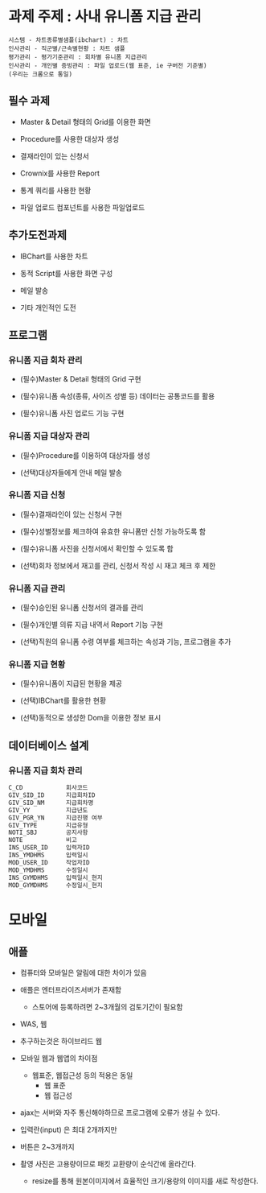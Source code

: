 # 과제 주제 : 사내 유니폼 지급 관리
```
시스템 - 차트종류별샘플(ibchart) : 차트
인사관리 - 직군별/근속별현황 : 차트 샘플
평가관리 - 평가기준관리 : 회차별 유니폼 지급관리
인사관리 - 개인별 증빙관리 : 파일 업로드(웹 표준, ie 구버전 기준별)
(우리는 크롬으로 통일)
```
## 필수 과제
- Master & Detail 형태의 Grid를 이용한 화면

- Procedure를 사용한 대상자 생성

- 결재라인이 있는 신청서

- Crownix를 사용한 Report

- 통계 쿼리를 사용한 현황

- 파일 업로드 컴포넌트를 사용한 파일업로드

## 추가도전과제
- IBChart를 사용한 차트

- 동적 Script를 사용한 화면 구성

- 메일 발송

- 기타 개인적인 도전

## 프로그램
### 유니폼 지급 회차 관리
- (필수)Master & Detail 형태의 Grid 구현

- (필수)유니폼 속성(종류, 사이즈 성별 등) 데이터는 공통코드를 활용

- (필수)유니폼 사진 업로드 기능 구현

### 유니폼 지급 대상자 관리
- (필수)Procedure를 이용하여 대상자를 생성

- (선택)대상자들에게 안내 메일 발송

### 유니폼 지급 신청
- (필수)결재라인이 있는 신청서 구현

- (필수)성별정보를 체크하여 유효한 유니폼만 신청 가능하도록 함

- (필수)유니폼 사진을 신청서에서 확인할 수 있도록 함

- (선택)회차 정보에서 재고를 관리, 신청서 작성 시 재고 체크 후 제한

### 유니폼 지급 관리
- (필수)승인된 유니폼 신청서의 결과를 관리

- (필수)개인별 의류 지급 내역서 Report 기능 구현

- (선택)직원의 유니폼 수령 여부를 체크하는 속성과 기능, 프로그램을 추가

### 유니폼 지급 현황
- (필수)유니폼이 지급된 현황을 제공

- (선택)IBChart를 활용한 현황

- (선택)동적으로 생성한 Dom을 이용한 정보 표시


## 데이터베이스 설계
### 유니폼 지급 회차 관리
```sql
C_CD            회사코드
GIV_SID_ID      지급회차ID
GIV_SID_NM      지급회차명
GIV_YY          지급년도
GIV_PGR_YN      지급진행 여부
GIV_TYPE        지급유형
NOTI_SBJ        공지사항
NOTE            비고
INS_USER_ID     입력자ID
INS_YMDHMS      입력일시
MOD_USER_ID     작업자ID
MOD_YMDHMS      수정일시
INS_GYMDHMS     입력일시_현지
MOD_GYMDHMS     수정일시_현지
```



# 모바일

## 애플
- 컴퓨터와 모바일은 알림에 대한 차이가 있음
- 애플은 엔터프라이즈서버가 존재함
  - 스토어에 등록하려면 2~3개월의 검토기간이 필요함
- WAS, 웹
- 추구하는것은 하이브리드 웹
- 모바일 웹과 웹앱의 차이점
  - 웹표준, 웹접근성 등의 적용은 동일
    - 웹 표준
    - 웹 접근성

- ajax는 서버와 자주 통신해야하므로 프로그램에 오류가 생길 수 있다.
- 입력란(input) 은 최대 2개까지만
- 버튼은 2~3개까지
- 촬영 사진은 고용량이므로 패킷 교환량이 순식간에 올라간다.
  - resize를 통해 원본이미지에서 효율적인 크기/용량의 이미지를 새로 작성한다.